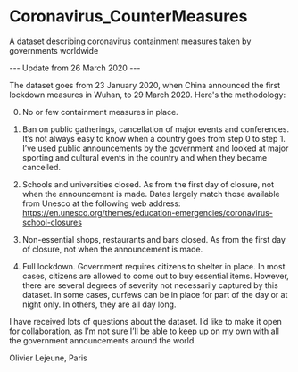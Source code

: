 # Coronavirus_CounterMeasures
A dataset describing coronavirus containment measures taken by governments worldwide

--- Update from 26 March 2020 ---

The dataset goes from 23 January 2020, when China announced the first lockdown measures in Wuhan, to 29 March 2020. Here's the methodology:

0. No or few containment measures in place.

1. Ban on public gatherings, cancellation of major events and conferences. It’s not always easy to know when a country goes from step 0 to step 1. I’ve used public announcements by the government and looked at major sporting and cultural events in the country and when they became cancelled.

2. Schools and universities closed. As from the first day of closure, not when the announcement is made. Dates largely match those available from Unesco at the following web address: https://en.unesco.org/themes/education-emergencies/coronavirus-school-closures

3. Non-essential shops, restaurants and bars closed. As from the first day of closure, not when the announcement is made.

4. Full lockdown. Government requires citizens to shelter in place. In most cases, citizens are allowed to come out to buy essential items. However, there are several degrees of severity not necessarily captured by this dataset. In some cases, curfews can be in place for part of the day or at night only. In others, they are all day long.

I have received lots of questions about the dataset. I’d like to make it open for collaboration, as I’m not sure I’ll be able to keep up on my own with all the government announcements around the world.

Olivier Lejeune, Paris
